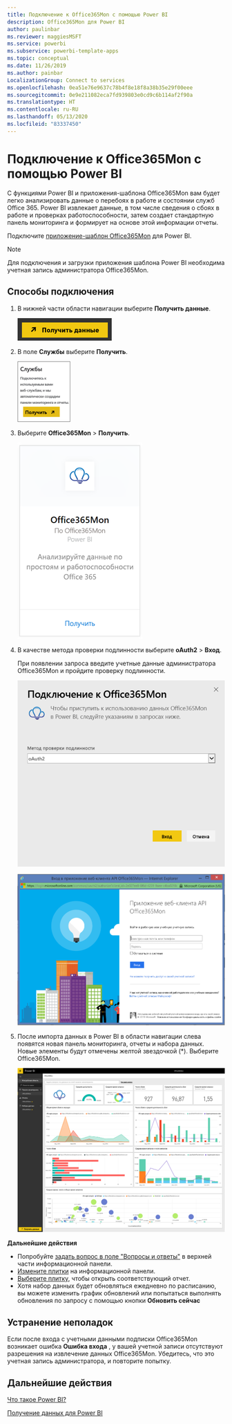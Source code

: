```yaml
---
title: Подключение к Office365Mon с помощью Power BI
description: Office365Mon для Power BI
author: paulinbar
ms.reviewer: maggiesMSFT
ms.service: powerbi
ms.subservice: powerbi-template-apps
ms.topic: conceptual
ms.date: 11/26/2019
ms.author: painbar
LocalizationGroup: Connect to services
ms.openlocfilehash: 0ea51e76e9637c78b4f8e18f8a38b35e29f00eee
ms.sourcegitcommit: 0e9e211082eca7fd939803e0cd9c6b114af2f90a
ms.translationtype: HT
ms.contentlocale: ru-RU
ms.lasthandoff: 05/13/2020
ms.locfileid: "83337450"
---
```

# <a name="connect-to-office365mon-with-power-bi"></a>Подключение к Office365Mon с помощью Power BI
С функциями Power BI и приложения-шаблона Office365Mon вам будет легко анализировать данные о перебоях в работе и состоянии служб Office 365. Power BI извлекает данные, в том числе сведения о сбоях в работе и проверках работоспособности, затем создает стандартную панель мониторинга и формирует на основе этой информации отчеты.

Подключите [приложение-шаблон Office365Mon](https://msit.powerbi.com/groups/me/getapps/services/office365mon.office365mon_powerbi_v3) для Power BI.

>[!NOTE]
>Для подключения и загрузки приложения шаблона Power BI необходима учетная запись администратора Office365Mon.

## <a name="how-to-connect"></a>Способы подключения
1. В нижней части области навигации выберите **Получить данные**.
   
   ![](media/service-connect-to-office365mon/pbi_getdata.png)
2. В поле **Службы** выберите **Получить**.
   
   ![](media/service-connect-to-office365mon/pbi_getservices.png) 
3. Выберите **Office365Mon** \> **Получить**.
   
   ![](media/service-connect-to-office365mon/o365mon.png)
4. В качестве метода проверки подлинности выберите **oAuth2** \> **Вход**.
   
   При появлении запроса введите учетные данные администратора Office365Mon и пройдите проверку подлинности.
   
   ![](media/service-connect-to-office365mon/creds.png)
   
   ![](media/service-connect-to-office365mon/creds2.png)
5. После импорта данных в Power BI в области навигации слева появятся новая панель мониторинга, отчеты и набора данных. Новые элементы будут отмечены желтой звездочкой (\*). Выберите Office365Mon.
   
   ![](media/service-connect-to-office365mon/dashboard4.png)

**Дальнейшие действия**

* Попробуйте [задать вопрос в поле "Вопросы и ответы"](../consumer/end-user-q-and-a.md) в верхней части информационной панели.
* [Измените плитки](../create-reports/service-dashboard-edit-tile.md) на информационной панели.
* [Выберите плитку](../consumer/end-user-tiles.md), чтобы открыть соответствующий отчет.
* Хотя набор данных будет обновляться ежедневно по расписанию, вы можете изменить график обновлений или попытаться выполнять обновления по запросу с помощью кнопки **Обновить сейчас**

## <a name="troubleshooting"></a>Устранение неполадок
Если после входа с учетными данными подписки Office365Mon возникает ошибка **Ошибка входа** , у вашей учетной записи отсутствуют разрешения на извлечение данных Office365Mon. Убедитесь, что это учетная запись администратора, и повторите попытку.

## <a name="next-steps"></a>Дальнейшие действия
[Что такое Power BI?](../fundamentals/power-bi-overview.md)

[Получение данных для Power BI](service-get-data.md)
